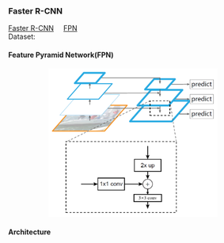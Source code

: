 ### Faster R-CNN
[Faster R-CNN](https://proceedings.neurips.cc/paper/2015/file/14bfa6bb14875e45bba028a21ed38046-Paper.pdf)&nbsp;&nbsp;&nbsp;&nbsp;
[FPN](https://openaccess.thecvf.com/content_cvpr_2017/papers/Lin_Feature_Pyramid_Networks_CVPR_2017_paper.pdf)  
Dataset: 

#### Feature Pyramid Network(FPN)
<div align='center'>
  <img src='https://github.com/Luxlios/Figure/blob/main/CNN1/fpn.png'height=300>
</div>

#### Architecture
